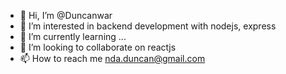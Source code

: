 - 👋 Hi, I’m @Duncanwar
- 👀 I’m interested in backend development with nodejs, express
- 🌱 I’m currently learning ...
- 💞️ I’m looking to collaborate on reactjs
- 📫 How to reach me nda.duncan@gmail.com

<!---
Duncanwar/Duncanwar is a ✨ special ✨ repository because its `README.md` (this file) appears on your GitHub profile.
You can click the Preview link to take a look at your changes.
--->
